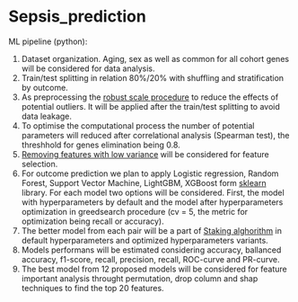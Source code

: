 # Sepsis_prediction

ML pipeline (python):
1. Dataset organization. Aging, sex as well as common for all cohort genes will be considered for data analysis.
2. Train/test splitting in relation 80%/20% with shuffling and stratification by outcome.
3. As preprocessing the [robust scale procedure](https://scikit-learn.org/stable/modules/generated/sklearn.preprocessing.RobustScaler.html) to reduce the effects of potential outliers. It will be applied after the train/test splitting to avoid data leakage.
4. To optimise the computational process  the number of potential parameters will reduced after correlational analysis (Spearman test), the threshhold for genes elimination being 0.8.
5. [Removing features with low variance](https://scikit-learn.org/stable/modules/feature_selection.html#removing-features-with-low-variance) will be considered for feature selection.
6. For outcome prediction we plan to apply Logistic regression, Random Forest, Support Vector Machine, LightGBM, XGBoost form [sklearn](https://scikit-learn.org/stable/supervised_learning.html#supervised-learning) library. For each model two options will be considered. First, the model with hyperparameters by default and the model after hyperparameters optimization in greedsearch procedure (cv = 5, the metric for optimization being recall or accuracy).
7. The better model from each pair will be a part of [Staking alghorithm](https://scikit-learn.org/stable/modules/generated/sklearn.ensemble.StackingClassifier.html) in default hyperparameters and optimized hyperparameters variants.
8. Models performans will be estimated considering accuracy, ballanced accuracy, f1-score, recall, precision, recall, ROC-curve and PR-curve.
9. The best model from 12 proposed models will be considered for feature important analysis throught permutation, drop column and shap techniques to find the top 20 features.
  



